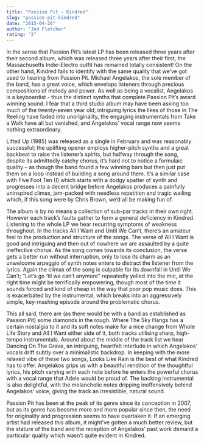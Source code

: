```yaml
---
title: "Passion Pit - Kindred"
slug: "passion-pit-kindred"
date: "2015-04-20"
author: "Jed Fletcher"
rating: "2"
---
```


In the sense that Passion Pit’s latest LP has been released three years after their second album, which was released three years after their first, the Massachusetts Indie-Electro outfit has remained totally consistent! On the other hand, Kindred fails to identify with the same quality that we’ve got used to hearing from Passion Pit. Michael Angelakos, the sole member of the band, has a great voice, which envelops listeners through precious compositions of melody and power. As well as being a vocalist, Angelakos is a keyboardist - thus the distinct synths that complete Passion Pit’s award winning sound. I fear that a third studio album may have been asking too much of the twenty-seven year old; intriguing lyrics the likes of those in The Reeling have faded into unoriginality, the engaging instrumentals from Take a Walk have all but vanished, and Angelakos’ vocal range now seems nothing extraordinary.

Lifted Up (1985) was released as a single in February and was reasonably successful; the uplifting opener employs higher-pitch synths and a great backbeat to raise the listener’s spirits, but halfway through the song, despite its admittedly catchy chorus, it’s hard not to notice a formulaic quality – as though the band found a few winning bars but then just put them on a loop instead of building a song around them. It’s a similar case with Five Foot Ten (I) which starts with a dodgy spatter of synth and progresses into a decent bridge before Angelakos produces a painfully uninspired climax, jam-packed with needless repetition and tragic wailing which, if this song were by Chris Brown, we’d all be making fun of.

The album is by no means a collection of sub-par tracks in their own right. However each track’s faults gather to form a general deficiency in Kindred. Listening to the whole LP we hear recurring symptoms of weakness throughout. In the tracks All I Want and Until We Can’t, there’s an amateur feel to the production and structure of the songs. The verse of All I Want is good and intriguing and then out of nowhere we are assaulted by a quite ineffective chorus. As the song comes towards its conclusion, the verse gets a better run without interruption, only to lose its charm as an unwelcome arpeggio of synth notes enters to distract the listener from the lyrics. Again the climax of the song is culpable for its downfall in Until We Can’t; “Let’s go ‘til we can’t anymore” repeatedly yelled into the mic, at the right time might be terrifically empowering, though most of the time it sounds forced and kind of cheap in the way that poor pop music does. This is exacerbated by the instrumental, which breaks into an aggressively simple, key-mashing episode around the problematic chorus.

This all said, there are (as there would be with a band as established as Passion Pit) some diamonds in the rough. Where The Sky Hangs has a certain nostalgia to it and its soft notes make for a nice change from Whole Life Story and All I Want either side of it, both tracks utilising sharp, high-tempo instrumentals. Around about the middle of the track list we hear Dancing On The Grave, an intriguing, heartfelt interlude in which Angelakos’ vocals drift subtly over a minimalistic backdrop. In keeping with the more relaxed vibe of these two songs, Looks Like Rain is the best of what Kindred has to offer. Angelakos grips us with a beautiful rendition of the thoughtful lyrics, his pitch varying with each note before he enters the powerful chorus with a vocal range that Adele would be proud of. The backing instrumental is also delightful, with the melancholic notes dripping inoffensively behind Angelakos’ voice, giving the track an irresistible, natural sound.

Passion Pit has been at the peak of its genre since its conception in 2007, but as its genre has become more and more popular since then, the need for originality and progression seems to have overtaken it. If an emerging artist had released this album, it might’ve gotten a much better review, but the stature of the band and the reception of Angelakos’ past work demand a particular quality which wasn’t quite evident in Kindred.
